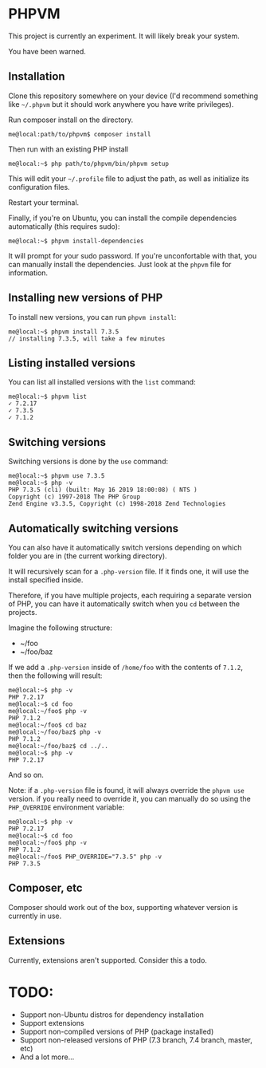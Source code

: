 # PHPVM

This project is currently an experiment. It will likely break your system.

You have been warned.

## Installation

Clone this repository somewhere on your device (I'd recommend something like `~/.phpvm` but it should work anywhere you have write privileges).

Run composer install on the directory.

```console
me@local:path/to/phpvm$ composer install
```

Then run with an existing PHP install

```console
me@local:~$ php path/to/phpvm/bin/phpvm setup
```

This will edit your `~/.profile` file to adjust the path, as well as initialize its configuration files.

Restart your terminal.

Finally, if you're on Ubuntu, you can install the compile dependencies automatically (this requires sudo):

```console
me@local:~$ phpvm install-dependencies
```

It will prompt for your sudo password. If you're unconfortable with that, you can manually install the dependencies. Just look at the `phpvm` file for information.

## Installing new versions of PHP

To install new versions, you can run `phpvm install`:

```console
me@local:~$ phpvm install 7.3.5
// installing 7.3.5, will take a few minutes
```

## Listing installed versions

You can list all installed versions with the `list` command:

```console
me@local:~$ phpvm list
✓ 7.2.17
✓ 7.3.5
✓ 7.1.2
```

## Switching versions

Switching versions is done by the `use` command:

```console
me@local:~$ phpvm use 7.3.5
me@local:~$ php -v
PHP 7.3.5 (cli) (built: May 16 2019 18:00:08) ( NTS )
Copyright (c) 1997-2018 The PHP Group
Zend Engine v3.3.5, Copyright (c) 1998-2018 Zend Technologies
```

## Automatically switching versions

You can also have it automatically switch versions depending on which folder you are in (the current working directory).

It will recursively scan for a `.php-version` file. If it finds one, it will use the install specified inside.

Therefore, if you have multiple projects, each requiring a separate version of PHP, you can have it automatically switch when you `cd` between the projects.

Imagine the following structure:

* ~/foo
* ~/foo/baz

If we add a `.php-version` inside of `/home/foo` with the contents of `7.1.2`, then the following will result:

```console
me@local:~$ php -v
PHP 7.2.17
me@local:~$ cd foo
me@local:~/foo$ php -v
PHP 7.1.2
me@local:~/foo$ cd baz
me@local:~/foo/baz$ php -v
PHP 7.1.2
me@local:~/foo/baz$ cd ../..
me@local:~$ php -v
PHP 7.2.17
```

And so on.

Note: if a `.php-version` file is found, it will always override the `phpvm use` version. if you really need to override it, you can manually do so using the `PHP_OVERRIDE` environment variable:

```console
me@local:~$ php -v
PHP 7.2.17
me@local:~$ cd foo
me@local:~/foo$ php -v
PHP 7.1.2
me@local:~/foo$ PHP_OVERRIDE="7.3.5" php -v
PHP 7.3.5
```

## Composer, etc

Composer should work out of the box, supporting whatever version is currently in use.

## Extensions

Currently, extensions aren't supported. Consider this a todo.

# TODO:

* Support non-Ubuntu distros for dependency installation
* Support extensions
* Support non-compiled versions of PHP (package installed)
* Support non-released versions of PHP (7.3 branch, 7.4 branch, master, etc)
* And a lot more...
